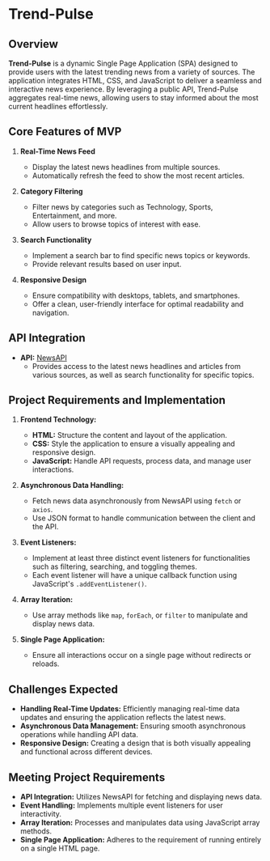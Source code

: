 # Trend-Pulse

## Overview
**Trend-Pulse** is a dynamic Single Page Application (SPA) designed to provide users with the latest trending news from a variety of sources. The application integrates HTML, CSS, and JavaScript to deliver a seamless and interactive news experience. By leveraging a public API, Trend-Pulse aggregates real-time news, allowing users to stay informed about the most current headlines effortlessly.

## Core Features of MVP

1. **Real-Time News Feed**
   - Display the latest news headlines from multiple sources.
   - Automatically refresh the feed to show the most recent articles.

2. **Category Filtering**
   - Filter news by categories such as Technology, Sports, Entertainment, and more.
   - Allow users to browse topics of interest with ease.

3. **Search Functionality**
   - Implement a search bar to find specific news topics or keywords.
   - Provide relevant results based on user input.

4. **Responsive Design**
   - Ensure compatibility with desktops, tablets, and smartphones.
   - Offer a clean, user-friendly interface for optimal readability and navigation.

## API Integration

- **API:** [NewsAPI](https://newsapi.org/)
  - Provides access to the latest news headlines and articles from various sources, as well as search functionality for specific topics.

## Project Requirements and Implementation

1. **Frontend Technology:**
   - **HTML:** Structure the content and layout of the application.
   - **CSS:** Style the application to ensure a visually appealing and responsive design.
   - **JavaScript:** Handle API requests, process data, and manage user interactions.

2. **Asynchronous Data Handling:**
   - Fetch news data asynchronously from NewsAPI using `fetch` or `axios`.
   - Use JSON format to handle communication between the client and the API.

3. **Event Listeners:**
   - Implement at least three distinct event listeners for functionalities such as filtering, searching, and toggling themes.
   - Each event listener will have a unique callback function using JavaScript's `.addEventListener()`.

4. **Array Iteration:**
   - Use array methods like `map`, `forEach`, or `filter` to manipulate and display news data.

5. **Single Page Application:**
   - Ensure all interactions occur on a single page without redirects or reloads.

## Challenges Expected

- **Handling Real-Time Updates:** Efficiently managing real-time data updates and ensuring the application reflects the latest news.
- **Asynchronous Data Management:** Ensuring smooth asynchronous operations while handling API data.
- **Responsive Design:** Creating a design that is both visually appealing and functional across different devices.

## Meeting Project Requirements

- **API Integration:** Utilizes NewsAPI for fetching and displaying news data.
- **Event Handling:** Implements multiple event listeners for user interactivity.
- **Array Iteration:** Processes and manipulates data using JavaScript array methods.
- **Single Page Application:** Adheres to the requirement of running entirely on a single HTML page.
